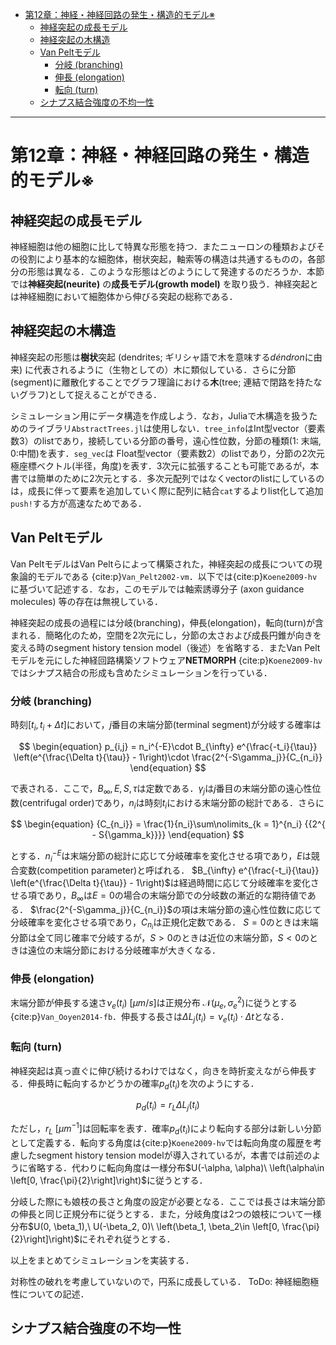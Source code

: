 - [第12章：神経・神経回路の発生・構造的モデル※](#第12章神経神経回路の発生構造的モデル)
  - [神経突起の成長モデル](#神経突起の成長モデル)
  - [神経突起の木構造](#神経突起の木構造)
  - [Van Peltモデル](#van-peltモデル)
    - [分岐 (branching)](#分岐-branching)
    - [伸長 (elongation)](#伸長-elongation)
    - [転向 (turn)](#転向-turn)
  - [シナプス結合強度の不均一性](#シナプス結合強度の不均一性)

---
# 第12章：神経・神経回路の発生・構造的モデル※
## 神経突起の成長モデル
神経細胞は他の細胞に比して特異な形態を持つ．またニューロンの種類およびその役割により基本的な細胞体，樹状突起，軸索等の構造は共通するものの，各部分の形態は異なる．このような形態はどのようにして発達するのだろうか．本節では**神経突起(neurite)** の**成長モデル(growth model)** を取り扱う．神経突起とは神経細胞において細胞体から伸びる突起の総称である．

## 神経突起の木構造
神経突起の形態は**樹状**突起 (dendrites; ギリシャ語で木を意味する*déndron*に由来) に代表されるように（生物としての）木に類似している．さらに分節(segment)に離散化することでグラフ理論における**木**(tree; 連結で閉路を持たないグラフ)として捉えることができる．

シミュレーション用にデータ構造を作成しよう．なお，Juliaで木構造を扱うためのライブラリ`AbstractTrees.jl`は使用しない．`tree_info`はInt型vector（要素数3）のlistであり，接続している分節の番号，遠心性位数，分節の種類(1: 末端, 0:中間)を表す．`seg_vec`は Float型vector（要素数2）のlistであり，分節の2次元極座標ベクトル(半径，角度)を表す．3次元に拡張することも可能であるが，本書では簡単のために2次元とする．多次元配列ではなくvectorのlistにしているのは，成長に伴って要素を追加していく際に配列に結合`cat`するよりlist化して追加`push!`する方が高速なためである．

## Van Peltモデル
Van PeltモデルはVan Peltらによって構築された，神経突起の成長についての現象論的モデルである {cite:p}`Van_Pelt2002-vm`．以下では{cite:p}`Koene2009-hv`に基づいて記述する．なお，このモデルでは軸索誘導分子 (axon guidance molecules) 等の存在は無視している．

神経突起の成長の過程には分岐(branching)，伸長(elongation)，転向(turn)が含まれる．簡略化のため，空間を2次元にし，分節の太さおよび成長円錐が向きを変える時のsegment history tension model（後述）を省略する．またVan Peltモデルを元にした神経回路構築ソフトウェア**NETMORPH** {cite:p}`Koene2009-hv`ではシナプス結合の形成も含めたシミュレーションを行っている．

### 分岐 (branching)
時刻$[t_i, t_i + \Delta t]$において，$j$番目の末端分節(terminal segment)が分岐する確率は

$$
\begin{equation}
p_{i,j} = n_i^{-E}\cdot B_{\infty} e^{\frac{-t_i}{\tau}} \left(e^{\frac{\Delta t}{\tau}} - 1\right)\cdot \frac{2^{-S\gamma_j}}{C_{n_i}}
\end{equation}
$$

で表される．ここで，$B_{\infty}, E, S, \tau$は定数である．$\gamma_j$は$j$番目の末端分節の遠心性位数(centrifugal order)であり，$n_i$は時刻$t_i$における末端分節の総計である．さらに

$$
\begin{equation}
{C_{n_i}} = \frac{1}{n_i}\sum\nolimits_{k = 1}^{n_i} {{2^{ - S{\gamma_k}}}}
\end{equation}
$$

とする．$n_i^{-E}$は末端分節の総計に応じて分岐確率を変化させる項であり，$E$は競合変数(competition parameter)と呼ばれる．
$B_{\infty} e^{\frac{-t_i}{\tau}} \left(e^{\frac{\Delta t}{\tau}} - 1\right)$は経過時間に応じて分岐確率を変化させる項であり，$B_{\infty}$は$E=0$の場合の末端分節での分岐数の漸近的な期待値である．
$\frac{2^{-S\gamma_j}}{C_{n_i}}$の項は末端分節の遠心性位数に応じて分岐確率を変化させる項であり，$C_{n_i}$は正規化定数である．
$S=0$のときは末端分節は全て同じ確率で分岐するが，$S>0$のときは近位の末端分節，$S<0$のときは遠位の末端分節における分岐確率が大きくなる．

### 伸長 (elongation) 
末端分節が伸長する速さ$\nu_e(t_i)\ [\mu m/s]$は正規分布 $\mathcal{N}(\mu_e, \sigma_e^2)$に従うとする {cite:p}`Van_Ooyen2014-fb`．伸長する長さは$\Delta L_j(t_i)=\nu_e(t_i) \cdot \Delta t$となる．

### 転向 (turn)
神経突起は真っ直ぐに伸び続けるわけではなく，向きを時折変えながら伸長する．伸長時に転向するかどうかの確率$p_d(t_i)$を次のようにする．

$$
\begin{equation}
p_d(t_i) = r_L\Delta L_j(t_i)
\end{equation}
$$

ただし，$r_L\ [\mu m^{-1}]$は回転率を表す．確率$p_d(t_i)$により転向する部分は新しい分節として定義する．転向する角度は{cite:p}`Koene2009-hv`では転向角度の履歴を考慮したsegment history tension modelが導入されているが，本書では前述のように省略する．代わりに転向角度は一様分布$U(-\alpha, \alpha)\ \left(\alpha\in \left[0, \frac{\pi}{2}\right]\right)$に従うとする．

分岐した際にも娘枝の長さと角度の設定が必要となる．ここでは長さは末端分節の伸長と同じ正規分布に従うとする．また，分岐角度は2つの娘枝について一様分布$U(0, \beta_1),\ U(-\beta_2, 0)\ \left(\beta_1, \beta_2\in \left[0, \frac{\pi}{2}\right]\right)$にそれぞれ従うとする．

以上をまとめてシミュレーションを実装する．

対称性の破れを考慮していないので，円系に成長している．
ToDo: 神経細胞極性についての記述．

## シナプス結合強度の不均一性